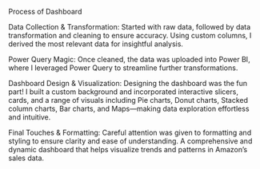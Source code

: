 Process of Dashboard

Data Collection & Transformation:
Started with raw data, followed by data transformation and cleaning to ensure accuracy. Using custom columns, I derived the most relevant data for insightful analysis.

Power Query Magic:
Once cleaned, the data was uploaded into Power BI, where I leveraged Power Query to streamline further transformations.

Dashboard Design & Visualization:
Designing the dashboard was the fun part! I built a custom background and incorporated interactive slicers, cards, and a range of visuals including Pie charts, Donut charts, Stacked column charts, Bar charts, and Maps—making data exploration effortless and intuitive.

Final Touches & Formatting:
Careful attention was given to formatting and styling to ensure clarity and ease of understanding. A comprehensive and dynamic dashboard that helps visualize trends and patterns in Amazon’s sales data.
